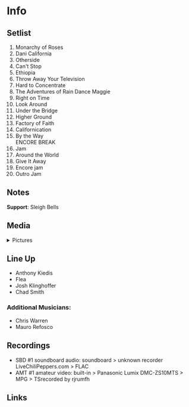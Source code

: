 # Info

## Setlist

1. Monarchy of Roses
2. Dani California
3. Otherside
4. Can't Stop
5. Ethiopia
6. Throw Away Your Television
7. Hard to Concentrate
8. The Adventures of Rain Dance Maggie
9. Right on Time
10. Look Around
11. Under the Bridge
12. Higher Ground
13. Factory of Faith
14. Californication
15. By the Way
<br> ENCORE BREAK
16. Jam
17. Around the World
18. Give It Away
19. Encore jam
20. Outro Jam

## Notes

**Support**: Sleigh Bells

## Media 

<details>
  <summary>Pictures</summary>
  <!--<img alt="Setlist" title="Setlist" src="_.jpg" height="200" />
  <img alt="Flyer" title="Flyer" src="_.jpg" height="200" />-->
</details>

## Line Up

* Anthony Kiedis
* Flea
* Josh Klinghoffer
* Chad Smith

### Additional Musicians:

* Chris Warren  
* Mauro Refosco

## Recordings

* SBD #1 soundboard audio: soundboard > unknown recorder LiveChiliPeppers.com > FLAC  
* AMT #1 amateur video: built-in > Panasonic Lumix DMC-ZS10MTS > MPG > TSrecorded by rjrumfh

## Links
